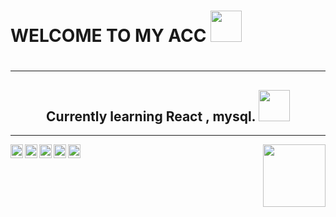 <h1>WELCOME TO MY ACC <img src=https://s3.getstickerpack.com/storage/uploads/sticker-pack/genshin-impact-nahida/sticker_1.png?19c9118b64e41b7dbb81838878d341ee&d=200x200 width=50px height=50px><h1>
<hr>

<h2><center>
Currently learning React , mysql. <img src="https://malibu.sfo3.cdn.digitaloceanspaces.com/2022/12/06/file_10421033_512x512.webp" width=50px height=50px> </center></h2>
<hr>
<img src="https://static-00.iconduck.com/assets.00/c-sharp-c-icon-456x512-9sej0lrz.png" height=22px width=20px align="left">
 <img src="https://cdn-icons-png.flaticon.com/512/5968/5968350.png" height=22px width=20px align="left">
 <img src="https://cdn-icons-png.flaticon.com/512/732/732212.png" height=22px width=20px align="left">
  <img src="https://cdn-icons-png.flaticon.com/512/6132/6132222.png" height=22px width=20px align="left">
  <img src="https://cdn4.iconfinder.com/data/icons/social-media-logos-6/512/121-css3-512.png" height=22px width=20px align="left">

 
  
  
  
  <img src="https://static.wikia.nocookie.net/gensin-impact/images/e/e4/Icon_Emoji_Paimon%27s_Paintings_19_Nahida_3.png/revision/latest/scale-to-width-down/250?cb=20221124043005"  align="right" width=100px height=100px>
  
  

  
 


